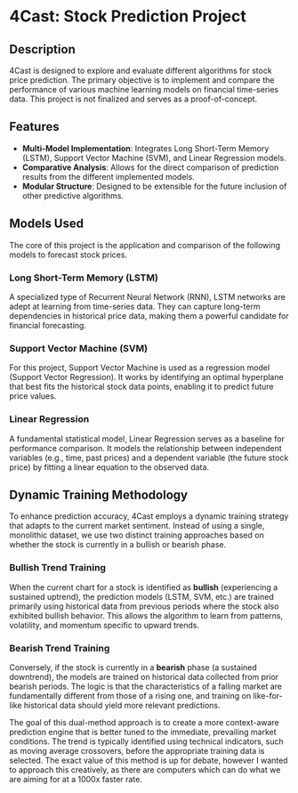 # 4Cast: Stock Prediction Project

## Description

4Cast is designed to explore and evaluate different algorithms for stock price prediction. The primary objective is to implement and compare the performance of various machine learning models on financial time-series data. This project is not finalized and serves as a proof-of-concept.

## Features

* **Multi-Model Implementation**: Integrates Long Short-Term Memory (LSTM), Support Vector Machine (SVM), and Linear Regression models.
* **Comparative Analysis**: Allows for the direct comparison of prediction results from the different implemented models.
* **Modular Structure**: Designed to be extensible for the future inclusion of other predictive algorithms.

## Models Used

The core of this project is the application and comparison of the following models to forecast stock prices.

### Long Short-Term Memory (LSTM)

A specialized type of Recurrent Neural Network (RNN), LSTM networks are adept at learning from time-series data. They can capture long-term dependencies in historical price data, making them a powerful candidate for financial forecasting.

### Support Vector Machine (SVM)

For this project, Support Vector Machine is used as a regression model (Support Vector Regression). It works by identifying an optimal hyperplane that best fits the historical stock data points, enabling it to predict future price values.

### Linear Regression

A fundamental statistical model, Linear Regression serves as a baseline for performance comparison. It models the relationship between independent variables (e.g., time, past prices) and a dependent variable (the future stock price) by fitting a linear equation to the observed data.

## Dynamic Training Methodology

To enhance prediction accuracy, 4Cast employs a dynamic training strategy that adapts to the current market sentiment. Instead of using a single, monolithic dataset, we use two distinct training approaches based on whether the stock is currently in a bullish or bearish phase.

### Bullish Trend Training

When the current chart for a stock is identified as **bullish** (experiencing a sustained uptrend), the prediction models (LSTM, SVM, etc.) are trained primarily using historical data from previous periods where the stock also exhibited bullish behavior. This allows the algorithm to learn from patterns, volatility, and momentum specific to upward trends.

### Bearish Trend Training

Conversely, if the stock is currently in a **bearish** phase (a sustained downtrend), the models are trained on historical data collected from prior bearish periods. The logic is that the characteristics of a falling market are fundamentally different from those of a rising one, and training on like-for-like historical data should yield more relevant predictions.

The goal of this dual-method approach is to create a more context-aware prediction engine that is better tuned to the immediate, prevailing market conditions. The trend is typically identified using technical indicators, such as moving average crossovers, before the appropriate training data is selected.
The exact value of this method is up for debate, however I wanted to approach this creatively, as there are computers which can do what we are aiming for at a 1000x faster rate.
